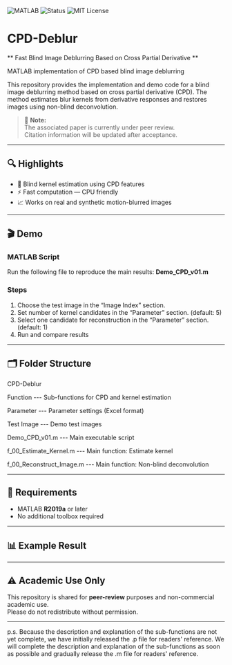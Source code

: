 ![MATLAB](https://img.shields.io/badge/language-MATLAB-blue)
![Status](https://img.shields.io/badge/Stage-Under_Review-orange)
![MIT License](https://img.shields.io/badge/license-MIT-green)

# CPD-Deblur #
** Fast Blind Image Deblurring Based on Cross Partial Derivative **

MATLAB implementation of CPD based blind image deblurring

This repository provides the implementation and demo code for a blind image deblurring method based on cross partial derivative (CPD). The method estimates blur kernels from derivative responses and restores images using non-blind deconvolution.

> 📌 **Note:**  
> The associated paper is currently under peer review.  
> Citation information will be updated after acceptance.

---

## 🔍 Highlights
- 📌 Blind kernel estimation using CPD features  
- ⚡ Fast computation — CPU friendly   
- 📈 Works on real and synthetic motion-blurred images  

---

## 🎬 Demo

### MATLAB Script
Run the following file to reproduce the main results:
**Demo_CPD_v01.m**

### Steps
1. Choose the test image in the “Image Index” section.
2. Set number of kernel candidates in the “Parameter” section. (default: 5)  
3. Select one candidate for reconstruction in the “Parameter” section. (default: 1)  
4. Run and compare results  

---

## 🗂️ Folder Structure
CPD-Deblur

  Function --- Sub-functions for CPD and kernel estimation

  Parameter --- Parameter settings (Excel format)
  
  Test Image --- Demo test images
  
  Demo_CPD_v01.m --- Main executable script
  
  f_00_Estimate_Kernel.m --- Main function: Estimate kernel
  
  f_00_Reconstruct_Image.m --- Main function: Non-blind deconvolution

---

## 📌 Requirements
- MATLAB **R2019a** or later
- No additional toolbox required

---

## 📊 Example Result

---

## ⚠️ Academic Use Only
This repository is shared for **peer-review** purposes and non-commercial academic use.  
Please do not redistribute without permission.

---

p.s. Because the description and explanation of the sub-functions are not yet complete, we have initially released the .p file for readers' reference. 
     We will complete the description and explanation of the sub-functions as soon as possible and gradually release the .m file for readers' reference.
